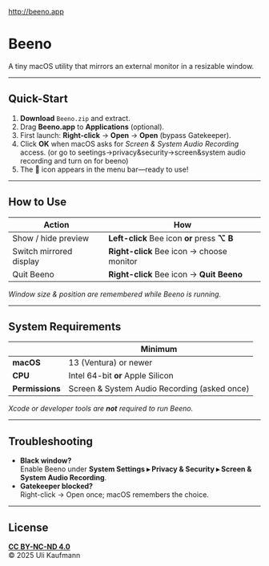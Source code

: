 http://beeno.app

# Beeno

A tiny macOS utility that mirrors an external monitor in a resizable window.

-----------------------------------------------------------------------

## Quick-Start
1. **Download** `Beeno.zip` and extract.  
2. Drag **Beeno.app** to **Applications** (optional).  
3. First launch: **Right-click** → **Open** → **Open** (bypass Gatekeeper).  
4. Click **OK** when macOS asks for *Screen & System Audio Recording* access. (or go to seetings->privacy&security->screen&system audio recording and turn on for beeno) 
5. The 🐝 icon appears in the menu bar—ready to use!

-----------------------------------------------------------------------

## How to Use
| Action                  | How                                                         |
|-------------------------|-------------------------------------------------------------|
| Show / hide preview     | **Left-click** Bee icon **or** press **⌥ B**               |
| Switch mirrored display | **Right-click** Bee icon → choose monitor                  |
| Quit Beeno              | **Right-click** Bee icon → **Quit Beeno**                  |

*Window size & position are remembered while Beeno is running.*

-----------------------------------------------------------------------

## System Requirements
|                | Minimum                       |
|----------------|-------------------------------|
| **macOS**      | 13 (Ventura) or newer         |
| **CPU**        | Intel 64-bit **or** Apple Silicon |
| **Permissions**| Screen & System Audio Recording (asked once) |

*Xcode or developer tools are **not** required to run Beeno.*

-----------------------------------------------------------------------

## Troubleshooting
* **Black window?**  
  Enable Beeno under **System Settings ▸ Privacy & Security ▸ Screen & System Audio Recording**.  
* **Gatekeeper blocked?**  
  Right-click → Open once; macOS remembers the choice.

-----------------------------------------------------------------------

## License
**[CC BY-NC-ND 4.0](https://creativecommons.org/licenses/by-nc-nd/4.0/deed.en)**  
© 2025 Uli Kaufmann
